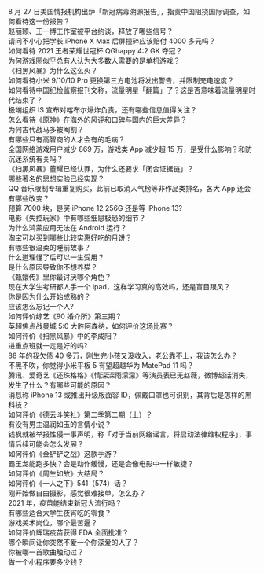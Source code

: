 8 月 27 日美国情报机构出炉「新冠病毒溯源报告」，指责中国阻挠国际调查，如何看待这一份报告？  
赵丽颖、王一博工作室被平台约谈，释放了哪些信号？  
请问不小心把学长 iPhone X Max 后屏撞碎应该赔付 4000 多元吗？  
如何看待 2021 王者荣耀世冠杯 QGhappy 4:2 GK 夺冠？  
为何游戏圈似乎总有人认为大多数人需要的是单机游戏？  
《扫黑风暴》为什么这么火？  
如何看待小米 9/10/10 Pro 更换第三方电池将发出警告，并限制充电速度？  
如何看待中国纪检监察报刊文称，流量明星「翻篇」了？这是否意味着流量明星时代结束了？  
极端组织 IS 宣布对喀布尔爆炸负责，还有哪些信息值得关注？  
怎么看待《原神》在海外的风评和口碑与国内的巨大差异？  
为何古代战马多被阉割？  
有哪些只有高智商的人才会有的毛病？  
全国网络游戏用户减少 869 万，游戏类 App 减少超 15 万，是受什么影响？和防沉迷系统有关吗？  
《扫黑风暴》董耀已经认罪，为什么还要求「闭合证据链」？  
哪些著名的思想实验已经实现？  
QQ 音乐限制专辑重复购买，此前已取消人气榜等非作品类排名，各大 App 还会有哪些改变？  
预算 7000 块，是买 iPhone 12  256G 还是等 iPhone 13?  
电影《失控玩家》中有哪些细思极恐的细节？  
为什么鸿蒙应用无法在 Android 运行？  
淘宝可以买到哪些比较实惠好吃的月饼？  
有哪些很温柔的睡前故事？  
什么道理懂了后可以一生受用？  
是什么原因导致你不想养猫？  
《甄嬛传》里你最讨厌哪个角色？  
现在大学生考研都人手一个 ipad，这样学习真的高效吗，还是盲目跟风？  
你是因为什么开始成熟的？  
应该怎么忘记一个人?  
如何评价综艺《90 婚介所》第三期？  
英超焦点战曼城 5:0 大胜阿森纳，如何评价这场比赛？  
如何评价《扫黑风暴》中的李成阳？  
进重点班就一定是好的吗?  
88 年的我欠债 40 多万，刚生完小孩又没收入，老公靠不上，我该怎么办？  
不黑不吹，你觉得小米平板 5 有望超越华为 MatePad 11 吗？  
腾讯、爱奇艺《还珠格格》《情深深雨濛濛》等演员表已无赵薇，微博超话消失，发生了什么？有哪些可能的原因？  
消息称 iPhone 13 或推出升级版面容 ID，佩戴口罩也可识别，其背后是怎样的黑科技？  
如何评价《德云斗笑社》第二季第二期（上）？  
有没有男主温润如玉的言情小说？  
钱枫就被举报性侵一事声明，称「对于当前网络谣言，将启动法律维权程序」，事情后续可能会怎么发展？  
如何评价《金铲铲之战》这款手游？  
霸王龙能跑多快？会是动作缓慢，还是会像电影中一样敏捷？  
如何评价《周生如故》大结局？  
如何评价《一人之下》541（574）话？  
刚开始做自由摄影，感觉很难接单，怎么办？  
2021 年，疫苗能结束新冠大流行吗？  
有哪些适合大学生夜宵吃的零食？  
游戏美术岗位，哪个最苦逼？  
如何评价辉瑞疫苗获得 FDA 全面批准？  
哪个瞬间让你突然不爱一个你深爱的人了？  
你被哪一首歌曲触动过？  
做一个小程序要多少钱？  
